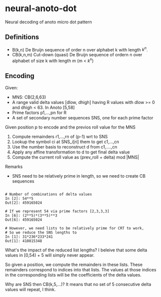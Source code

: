 # neural-anoto-dot

Neural decoding of anoto micro dot pattern

## Definitions

-   B(k,n) De Bruijn sequence of order n over alphabet k with length $k^n$.
-   CB(k,n,m) Cut-down (quasi) De Bruijn sequence of ordern n over alphabet of size k with length m (m < $k^n$)

## Encoding

Given:

-   MNS: CB(2,6,63)
-   A range valid delta values [dlow, dhigh] having R values with dlow >= 0 and dhigh < 63. In Anoto [5,58]
-   Prime factors p1,...,pn for R
-   A set of secondary number sequences SNS, one for each prime factor

Given position p to encode and the previos roll value for the MNS

1. Compute remainders r1,...,rn of (p-1) wrt to SNS
2. Lookup the symbol ci at SNS_i[ri] them to get c1,...,cn
3. Use the number basis to reconstruct d from c1,....,cn
4. Apply any affine transformation to d to get final delta value
5. Compute the current roll value as (prev_roll + delta) mod |MNS|

Remarks

-   SNS need to be relatively prime in length, so we need to create CB sequences

```

# Number of combinations of delta values
In [2]: 54**5
Out[2]: 459165024

# If we represent 54 via prime factors [2,3,3,3]
In [6]: (2**5)*(3**5)**3
Out[6]: 459165024

# However, we need lists to be relatively prime for CRT to work,
# So we reduce the SNS lengths to
In [1]: 31*236*233*241
Out[1]: 410815348
```

What's the impact of the reduced list lengths? I beleive that some delta values in [0,54) + 5 will simply never appear.

So given a position, we compute the remainders in these lists. These remainders correspond to indices into that lists. The values at those indices in the corresponding lists will be the coefficients of the delta values.

Why are SNS then CB(k,5,...)? It means that no set of 5 consecutive delta values will repeat, I think.
